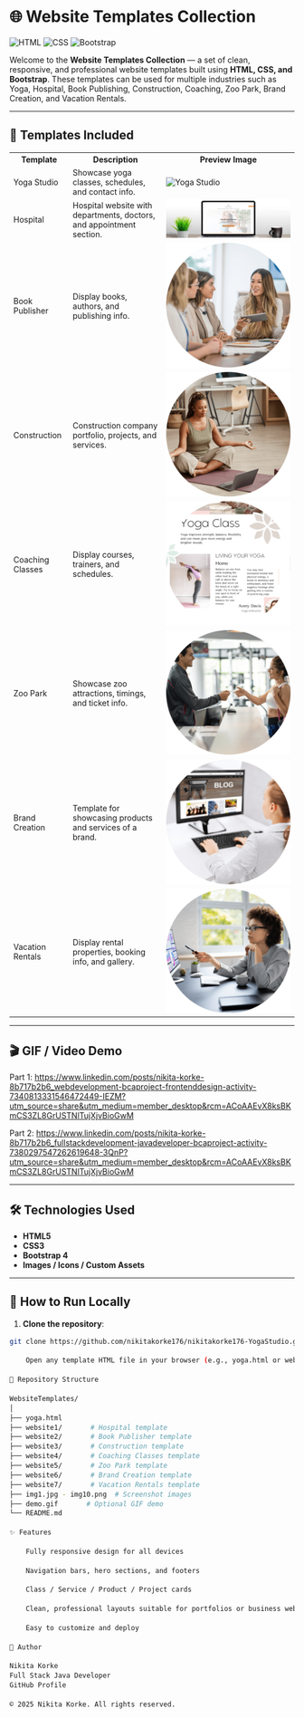 # 🌐 Website Templates Collection

![HTML](https://img.shields.io/badge/HTML5-E34F26?style=for-the-badge&logo=html5&logoColor=white)
![CSS](https://img.shields.io/badge/CSS3-1572B6?style=for-the-badge&logo=css3&logoColor=white)
![Bootstrap](https://img.shields.io/badge/Bootstrap-563D7C?style=for-the-badge&logo=bootstrap&logoColor=white)

Welcome to the **Website Templates Collection** — a set of clean, responsive, and professional website templates built using **HTML, CSS, and Bootstrap**. These templates can be used for multiple industries such as Yoga, Hospital, Book Publishing, Construction, Coaching, Zoo Park, Brand Creation, and Vacation Rentals.

---

## 📌 Templates Included

<table>
  <tr>
    <th>Template</th>
    <th>Description</th>
    <th>Preview Image</th>
  </tr>
  <tr>
    <td>Yoga Studio</td>
    <td>Showcase yoga classes, schedules, and contact info.</td>
    <td><img src="yoga.html" alt="Yoga Studio" style="max-width:100%; height:auto;"></td>
  </tr>
  <tr>
    <td>Hospital</td>
    <td>Hospital website with departments, doctors, and appointment section.</td>
    <td><img src="img1.jpg" alt="Hospital" style="max-width:100%; height:auto;"></td>
  </tr>
  <tr>
    <td>Book Publisher</td>
    <td>Display books, authors, and publishing info.</td>
    <td><img src="img2.png" alt="Book Publisher" style="max-width:100%; height:auto;"></td>
  </tr>
  <tr>
    <td>Construction</td>
    <td>Construction company portfolio, projects, and services.</td>
    <td><img src="img3.png" alt="Construction" style="max-width:100%; height:auto;"></td>
  </tr>
  <tr>
    <td>Coaching Classes</td>
    <td>Display courses, trainers, and schedules.</td>
    <td><img src="img4.png" alt="Coaching Classes" style="max-width:100%; height:auto;"></td>
  </tr>
  <tr>
    <td>Zoo Park</td>
    <td>Showcase zoo attractions, timings, and ticket info.</td>
    <td><img src="img5.png" alt="Zoo Park" style="max-width:100%; height:auto;"></td>
  </tr>
  <tr>
    <td>Brand Creation</td>
    <td>Template for showcasing products and services of a brand.</td>
    <td><img src="img6.png" alt="Brand Creation" style="max-width:100%; height:auto;"></td>
  </tr>
  <tr>
    <td>Vacation Rentals</td>
    <td>Display rental properties, booking info, and gallery.</td>
    <td><img src="img7.png" alt="Vacation Rentals" style="max-width:100%; height:auto;"></td>
  </tr>
</table>

---

## 🎬 GIF / Video Demo

Part 1:  https://www.linkedin.com/posts/nikita-korke-8b717b2b6_webdevelopment-bcaproject-frontenddesign-activity-7340813331546472449-IEZM?utm_source=share&utm_medium=member_desktop&rcm=ACoAAEvX8ksBKmCS3ZL8GrUSTNlTujXjvBioGwM

Part 2: https://www.linkedin.com/posts/nikita-korke-8b717b2b6_fullstackdevelopment-javadeveloper-bcaproject-activity-7380297547262619648-3QnP?utm_source=share&utm_medium=member_desktop&rcm=ACoAAEvX8ksBKmCS3ZL8GrUSTNlTujXjvBioGwM

---

## 🛠️ Technologies Used

- **HTML5**
- **CSS3**
- **Bootstrap 4**
- **Images / Icons / Custom Assets**

---

## 🚀 How to Run Locally

1. **Clone the repository**:

```bash
git clone https://github.com/nikitakorke176/nikitakorke176-YogaStudio.git

    Open any template HTML file in your browser (e.g., yoga.html or website1/index.html).

📂 Repository Structure

WebsiteTemplates/
│
├── yoga.html
├── website1/       # Hospital template
├── website2/       # Book Publisher template
├── website3/       # Construction template
├── website4/       # Coaching Classes template
├── website5/       # Zoo Park template
├── website6/       # Brand Creation template
├── website7/       # Vacation Rentals template
├── img1.jpg - img10.png  # Screenshot images
├── demo.gif       # Optional GIF demo
└── README.md

✨ Features

    Fully responsive design for all devices

    Navigation bars, hero sections, and footers

    Class / Service / Product / Project cards

    Clean, professional layouts suitable for portfolios or business websites

    Easy to customize and deploy

📌 Author

Nikita Korke
Full Stack Java Developer
GitHub Profile

© 2025 Nikita Korke. All rights reserved.
